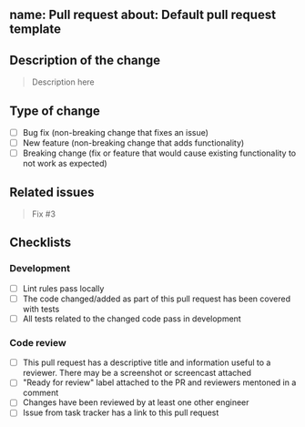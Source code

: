 name: Pull request
about: Default pull request template 
---

<!--
The title of the pull request should follow this format: 

type(scope): description

types:

- fix
- feat
- refactor
- docs
- chore
-->

## Description of the change

> Description here

## Type of change
- [ ] Bug fix (non-breaking change that fixes an issue)
- [ ] New feature (non-breaking change that adds functionality)
- [ ] Breaking change (fix or feature that would cause existing functionality to not work as expected)

## Related issues

> Fix #3

## Checklists

### Development

- [ ] Lint rules pass locally
- [ ] The code changed/added as part of this pull request has been covered with tests
- [ ] All tests related to the changed code pass in development

### Code review 

- [ ]  This pull request has a descriptive title and information useful to a reviewer. There may be a screenshot or screencast attached
- [ ] "Ready for review" label attached to the PR and reviewers mentoned in a comment
- [ ] Changes have been reviewed by at least one other engineer
- [ ] Issue from task tracker has a link to this pull request
